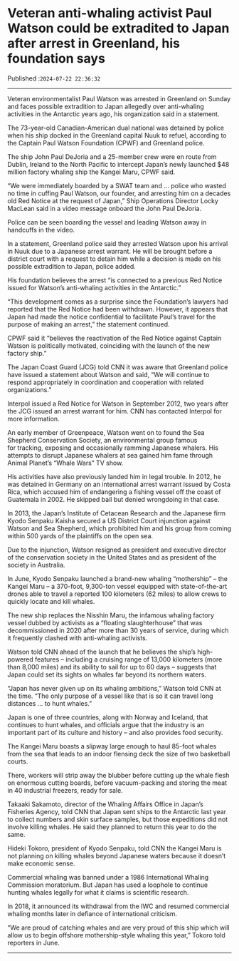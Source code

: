 # Veteran anti-whaling activist Paul Watson could be extradited to Japan after arrest in Greenland, his foundation says

Published :`2024-07-22 22:36:32`

---

Veteran environmentalist Paul Watson was arrested in Greenland on Sunday and faces possible extradition to Japan allegedly over anti-whaling activities in the Antarctic years ago, his organization said in a statement.

The 73-year-old Canadian-American dual national was detained by police when his ship docked in the Greenland capital Nuuk to refuel, according to the Captain Paul Watson Foundation (CPWF) and Greenland police.

The ship John Paul DeJoria and a 25-member crew were en route from Dublin, Ireland to the North Pacific to intercept Japan’s newly launched $48 million factory whaling ship the Kangei Maru, CPWF said.

“We were immediately boarded by a SWAT team and … police who wasted no time in cuffing Paul Watson, our founder, and arresting him on a decades old Red Notice at the request of Japan,” Ship Operations Director Locky MacLean said in a video message onboard the John Paul DeJoria.

Police can be seen boarding the vessel and leading Watson away in handcuffs in the video.

In a statement, Greenland police said they arrested Watson upon his arrival in Nuuk due to a Japanese arrest warrant. He will be brought before a district court with a request to detain him while a decision is made on his possible extradition to Japan, police added.

His foundation believes the arrest “is connected to a previous Red Notice issued for Watson’s anti-whaling activities in the Antarctic.”

“This development comes as a surprise since the Foundation’s lawyers had reported that the Red Notice had been withdrawn. However, it appears that Japan had made the notice confidential to facilitate Paul’s travel for the purpose of making an arrest,” the statement continued.

CPWF said it “believes the reactivation of the Red Notice against Captain Watson is politically motivated, coinciding with the launch of the new factory ship.”

The Japan Coast Guard (JCG) told CNN it was aware that Greenland police have issued a statement about Watson and said, “We will continue to respond appropriately in coordination and cooperation with related organizations.”

Interpol issued a Red Notice for Watson in September 2012, two years after the JCG issued an arrest warrant for him. CNN has contacted Interpol for more information.

An early member of Greenpeace, Watson went on to found the Sea Shepherd Conservation Society, an environmental group famous for tracking, exposing and occasionally ramming Japanese whalers. His attempts to disrupt Japanese whalers at sea gained him fame through Animal Planet’s “Whale Wars” TV show.

His activities have also previously landed him in legal trouble. In 2012, he was detained in Germany on an international arrest warrant issued by Costa Rica, which accused him of endangering a fishing vessel off the coast of Guatemala in 2002. He skipped bail but denied wrongdoing in that case.

In 2013, the Japan’s Institute of Cetacean Research and the Japanese firm Kyodo Senpaku Kaisha secured a US District Court injunction against Watson and Sea Shepherd, which prohibited him and his group from coming within 500 yards of the plaintiffs on the open sea.

Due to the injunction, Watson resigned as president and executive director of the conservation society in the United States and as president of the society in Australia.

In June, Kyodo Senpaku launched a brand-new whaling “mothership” – the Kangei Maru – a 370-foot, 9,300-ton vessel equipped with state-of-the-art drones able to travel a reported 100 kilometers (62 miles) to allow crews to quickly locate and kill whales.

The new ship replaces the Nisshin Maru, the infamous whaling factory vessel dubbed by activists as a “floating slaughterhouse” that was decommissioned in 2020 after more than 30 years of service, during which it frequently clashed with anti-whaling activists.

Watson told CNN ahead of the launch that he believes the ship’s high-powered features – including a cruising range of 13,000 kilometers (more than 8,000 miles) and its ability to sail for up to 60 days – suggests that Japan could set its sights on whales far beyond its northern waters.

“Japan has never given up on its whaling ambitions,” Watson told CNN at the time. “The only purpose of a vessel like that is so it can travel long distances … to hunt whales.”

Japan is one of three countries, along with Norway and Iceland, that continues to hunt whales, and officials argue that the industry is an important part of its culture and history – and also provides food security.

The Kangei Maru boasts a slipway large enough to haul 85-foot whales from the sea that leads to an indoor flensing deck the size of two basketball courts.

There, workers will strip away the blubber before cutting up the whale flesh on enormous cutting boards, before vacuum-packing and storing the meat in 40 industrial freezers, ready for sale.

Takaaki Sakamoto, director of the Whaling Affairs Office in Japan’s Fisheries Agency, told CNN that Japan sent ships to the Antarctic last year to collect numbers and skin surface samples, but those expeditions did not involve killing whales. He said they planned to return this year to do the same.

Hideki Tokoro, president of Kyodo Senpaku, told CNN the Kangei Maru is not planning on killing whales beyond Japanese waters because it doesn’t make economic sense.

Commercial whaling was banned under a 1986 International Whaling Commission moratorium. But Japan has used a loophole to continue hunting whales legally for what it claims is scientific research.

In 2018, it announced its withdrawal from the IWC and resumed commercial whaling months later in defiance of international criticism.

“We are proud of catching whales and are very proud of this ship which will allow us to begin offshore mothership-style whaling this year,” Tokoro told reporters in June.

---

